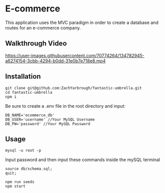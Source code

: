 # E-commerce

This application uses the MVC paradigm in order to create a database and routes for an e-commerce company.

## Walkthrough Video

https://user-images.githubusercontent.com/70774264/134782945-a6274154-3cbb-4294-b0dd-31e0b7e718e8.mp4

## Installation

```
git clone git@github.com:ZachYarbrough/fantastic-umbrella.git
cd fantastic-umbrella
npm i
```
Be sure to create a .env file in the root directory and input:
```
DB_NAME='ecommerce_db'
DB_USER='username' //Your MySQL Username
DB_PW='password' //Your MySQL Password
```

## Usage
```
mysql -u root -p
```
Input password and then input these commands inside the mySQL terminal
```
source db/schema.sql;
quit;
```
```
npm run seeds
npm start
```
